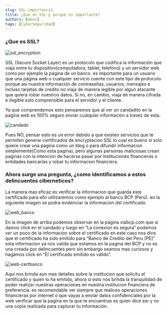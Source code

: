 ```yaml
---
slug: SSL-importancia
title: ¿Que es SSL y porque es importante?
authors: [omar]
tags: [CyberSeguridad]
---
```


### ¿Que es SSL?

![ssl_encryption](/img/blog/SSL-y-porque-es-importante/ssl_encryption.png)

SSL (Secure Socket Layer) es un protocolo que codifica la información que viaja entre tu dispositivo(computadora, tablet, telefono) y un servidor web como por ejemplo la página de un banco. es importante para un usuario que una página web o cualquier servicio cuente con este tipo de protocolo porque así nuestra información de contraseñas, usuarios, mensajes e incluso tarjetas de credito no viaja de manera legible por algun atacante que quiera robar nuestros datos. Si no, en cambio, viaja de manera cifrada e ilegible solo comprensible para el servidor y el cliente.

Ya que comprendemos esto pensaremos que al ver un candadito en la pagina web es 100% seguro enviar cualquier información a travez de esta. 

![candado](/img/blog/SSL-y-porque-es-importante/candado.png)

Pues NO, pensar esto es un error debido a que existen servicios que te permiten generar certificados de encryptacion SSL lo cual es bueno si solo quiere crear una pagina como un blog o para difundir informacion simplemente(Como esta pagina), pero algunas personas maliciosas crean paginas con la intencion de hacerse pasar por instituciones financieras o entidades bancarias y robar tu informacion financiera. 

### Ahora surge una pregunta, ¿como identificamos a estos delincuentes ciberneticos?

La manera mas eficaz es verificar la informacion que guarda este certificado para ello utilizaremos como ejemplo al banco BCP (Perú). en la siguiente imagen se podra evidenciar la informacion del certificado.

![web_banco](/img/blog/SSL-y-porque-es-importante/web-banco.png)

En la imagen de arriba podemos observar en la pagina viabcp.com que si damos click en el candado y luego en “La conexion es segura” podemos ver un poco de la informacion sobre el certificado en este caso nos dice que el certificado ha sido emitido para “Banco de Credito del Peru [PE]” esta informacion ya nos valida que estamos en la pagina del BCP y no es una creada por delincuentes pero sin embargo seamos mas curiosos y hagamos click en “El certificado emitido es válido”.

![web-certbanco](/img/blog/SSL-y-porque-es-importante/web-certbanco.png)

Aqui nos brinda aun mas detalles sobre la institucion que solicitu el certificado y quien lo ha emitido, ahora si esto nos brinda la tranquilidad de poder realizar nuestras operaciones en nuestra institucion financiera de preferencia. es recomendable ver siempre que realices operaciones financieras por internet o que vayas a enviar datos confidenciales por la web verificar que la pagina en la que te encuentras es quien dice ser y no una copia realizada para capturar tu información.